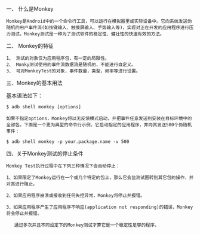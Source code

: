 一、  什么是Monkey

	Monkey是Android中的一个命令行工具，可以运行在模拟器里或实际设备中。它向系统发送伪随机的用户事件流(如按键输入、触摸屏输入、手势输入等)，实现对正在开发的应用程序进行压力测试。Monkey测试是一种为了测试软件的稳定性、健壮性的快速有效的方法。

二、 Monkey的特征

	1、 测试的对象仅为应用程序包，有一定的局限性。
	2、 Monky测试使用的事件流数据流是随机的，不能进行自定义。
	3、 可对MonkeyTest的对象，事件数量，类型，频率等进行设置。

三、Monkey的基本用法

基本语法如下：

	$ adb shell monkey [options]

	如果不指定options，Monkey将以无反馈模式启动，并把事件任意发送到安装在目标环境中的全部包。下面是一个更为典型的命令行示例，它启动指定的应用程序，并向其发送500个伪随机事件：

	$ adb shell monkey -p your.package.name -v 500

四、关于Monkey测试的停止条件

	Monkey Test执行过程中在下列三种情况下会自动停止：

	1、如果限定了Monkey运行在一个或几个特定的包上，那么它会监测试图转到其它包的操作，并对其进行阻止。

	2、如果应用程序崩溃或接收到任何失控异常，Monkey将停止并报错。

	3、如果应用程序产生了应用程序不响应(application not responding)的错误，Monkey将会停止并报错。

	   通过多次并且不同设定下的Monkey测试才算它是一个稳定性足够的程序。 
